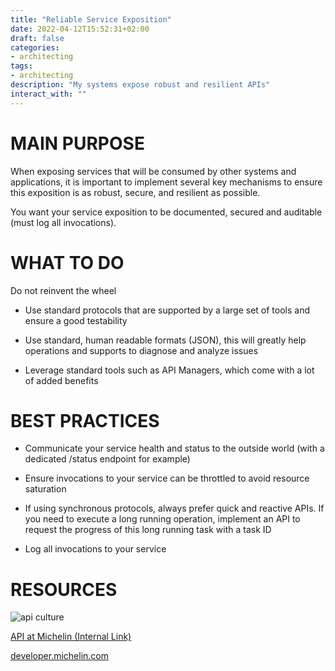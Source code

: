 ```yaml
---
title: "Reliable Service Exposition"
date: 2022-04-12T15:52:31+02:00
draft: false
categories:
- architecting
tags:
- architecting
description: "My systems expose robust and resilient APIs"
interact_with: ""
---
```


# MAIN PURPOSE

When exposing services that will be consumed by other systems and applications, it is important to implement several key mechanisms to ensure this exposition is as robust, secure, and resilient as possible.

You want your service exposition to be documented, secured and auditable (must log all invocations).

# WHAT TO DO

Do not reinvent the wheel

* Use standard protocols that are supported by a large set of tools and ensure a good testability

* Use standard, human readable formats (JSON), this will greatly help operations and supports to diagnose and analyze issues

* Leverage standard tools such as API Managers, which come with a lot of added benefits



# BEST PRACTICES

* Communicate your service health and status to the outside world (with a dedicated /status endpoint for example)

* Ensure invocations to your service can be throttled to avoid resource saturation

* If using synchronous protocols, always prefer quick and reactive APIs. If you need to execute a long running operation, implement an API to request the progress of this long running task with a task ID

* Log all invocations to your service


# RESOURCES

![api culture](/images/architecting/api_culture.png)

[API at Michelin (Internal Link) ](https://integration.si-pages.michelin.com/APIM/pages/apimpages/)

[developer.michelin.com](https://developer.michelin.com/)
